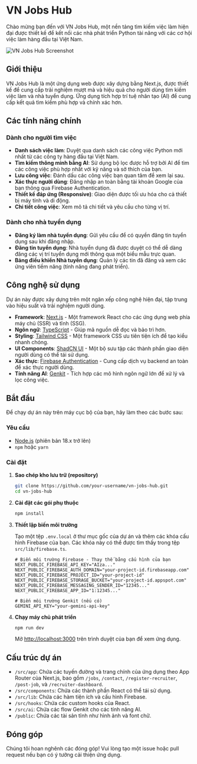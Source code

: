 # VN Jobs Hub

Chào mừng bạn đến với VN Jobs Hub, một nền tảng tìm kiếm việc làm hiện đại được thiết kế để kết nối các nhà phát triển Python tài năng với các cơ hội việc làm hàng đầu tại Việt Nam.

![VN Jobs Hub Screenshot](./public/screenshot.png)

## Giới thiệu

VN Jobs Hub là một ứng dụng web được xây dựng bằng Next.js, được thiết kế để cung cấp trải nghiệm mượt mà và hiệu quả cho người dùng tìm kiếm việc làm và nhà tuyển dụng. Ứng dụng tích hợp trí tuệ nhân tạo (AI) để cung cấp kết quả tìm kiếm phù hợp và chính xác hơn.

## Các tính năng chính

### Dành cho người tìm việc
- **Danh sách việc làm**: Duyệt qua danh sách các công việc Python mới nhất từ các công ty hàng đầu tại Việt Nam.
- **Tìm kiếm thông minh bằng AI**: Sử dụng bộ lọc được hỗ trợ bởi AI để tìm các công việc phù hợp nhất với kỹ năng và sở thích của bạn.
- **Lưu công việc**: Đánh dấu các công việc bạn quan tâm để xem lại sau.
- **Xác thực người dùng**: Đăng nhập an toàn bằng tài khoản Google của bạn thông qua Firebase Authentication.
- **Thiết kế đáp ứng (Responsive)**: Giao diện được tối ưu hóa cho cả thiết bị máy tính và di động.
- **Chi tiết công việc**: Xem mô tả chi tiết và yêu cầu cho từng vị trí.

### Dành cho nhà tuyển dụng
- **Đăng ký làm nhà tuyển dụng**: Gửi yêu cầu để có quyền đăng tin tuyển dụng sau khi đăng nhập.
- **Đăng tin tuyển dụng**: Nhà tuyển dụng đã được duyệt có thể dễ dàng đăng các vị trí tuyển dụng mới thông qua một biểu mẫu trực quan.
- **Bảng điều khiển Nhà tuyển dụng**: Quản lý các tin đã đăng và xem các ứng viên tiềm năng (tính năng đang phát triển).

## Công nghệ sử dụng

Dự án này được xây dựng trên một ngăn xếp công nghệ hiện đại, tập trung vào hiệu suất và trải nghiệm người dùng.

- **Framework**: [Next.js](https://nextjs.org/) - Một framework React cho các ứng dụng web phía máy chủ (SSR) và tĩnh (SSG).
- **Ngôn ngữ**: [TypeScript](https://www.typescriptlang.org/) - Giúp mã nguồn dễ đọc và bảo trì hơn.
- **Styling**: [Tailwind CSS](https://tailwindcss.com/) - Một framework CSS ưu tiên tiện ích để tạo kiểu nhanh chóng.
- **UI Components**: [ShadCN UI](https://ui.shadcn.com/) - Một bộ sưu tập các thành phần giao diện người dùng có thể tái sử dụng.
- **Xác thực**: [Firebase Authentication](https://firebase.google.com/docs/auth) - Cung cấp dịch vụ backend an toàn để xác thực người dùng.
- **Tính năng AI**: [Genkit](https://firebase.google.com/docs/genkit) - Tích hợp các mô hình ngôn ngữ lớn để xử lý và lọc công việc.

## Bắt đầu

Để chạy dự án này trên máy cục bộ của bạn, hãy làm theo các bước sau:

### Yêu cầu

- [Node.js](https://nodejs.org/) (phiên bản 18.x trở lên)
- `npm` hoặc `yarn`

### Cài đặt

1. **Sao chép kho lưu trữ (repository)**
   ```bash
   git clone https://github.com/your-username/vn-jobs-hub.git
   cd vn-jobs-hub
   ```

2. **Cài đặt các gói phụ thuộc**
   ```bash
   npm install
   ```

3. **Thiết lập biến môi trường**

   Tạo một tệp `.env.local` ở thư mục gốc của dự án và thêm các khóa cấu hình Firebase của bạn. Các khóa này có thể được tìm thấy trong tệp `src/lib/firebase.ts`.

   ```env
   # Biến môi trường Firebase - Thay thế bằng cấu hình của bạn
   NEXT_PUBLIC_FIREBASE_API_KEY="AIza..."
   NEXT_PUBLIC_FIREBASE_AUTH_DOMAIN="your-project-id.firebaseapp.com"
   NEXT_PUBLIC_FIREBASE_PROJECT_ID="your-project-id"
   NEXT_PUBLIC_FIREBASE_STORAGE_BUCKET="your-project-id.appspot.com"
   NEXT_PUBLIC_FIREBASE_MESSAGING_SENDER_ID="12345..."
   NEXT_PUBLIC_FIREBASE_APP_ID="1:12345..."

   # Biến môi trường Genkit (nếu có)
   GEMINI_API_KEY="your-gemini-api-key"
   ```

4. **Chạy máy chủ phát triển**
   ```bash
   npm run dev
   ```

   Mở [http://localhost:3000](http://localhost:3000) trên trình duyệt của bạn để xem ứng dụng.

## Cấu trúc dự án

- `/src/app`: Chứa các tuyến đường và trang chính của ứng dụng theo App Router của Next.js, bao gồm `/jobs`, `/contact`, `/register-recruiter`, `/post-job`, và `/recruiter-dashboard`.
- `/src/components`: Chứa các thành phần React có thể tái sử dụng.
- `/src/lib`: Chứa các hàm tiện ích và cấu hình Firebase.
- `/src/hooks`: Chứa các custom hooks của React.
- `/src/ai`: Chứa các flow Genkit cho các tính năng AI.
- `/public`: Chứa các tài sản tĩnh như hình ảnh và font chữ.

## Đóng góp

Chúng tôi hoan nghênh các đóng góp! Vui lòng tạo một issue hoặc pull request nếu bạn có ý tưởng cải thiện ứng dụng.
